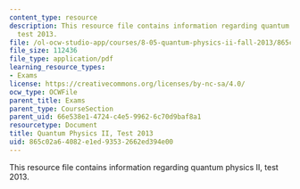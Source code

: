 ```yaml
---
content_type: resource
description: This resource file contains information regarding quantum physics II,
  test 2013.
file: /ol-ocw-studio-app/courses/8-05-quantum-physics-ii-fall-2013/865c02a64082e1ed93532662ed394e00_MIT8_05F13_test_2013_v3.pdf
file_size: 112436
file_type: application/pdf
learning_resource_types:
- Exams
license: https://creativecommons.org/licenses/by-nc-sa/4.0/
ocw_type: OCWFile
parent_title: Exams
parent_type: CourseSection
parent_uid: 66e538e1-4724-c4e5-9962-6c70d9baf8a1
resourcetype: Document
title: Quantum Physics II, Test 2013
uid: 865c02a6-4082-e1ed-9353-2662ed394e00
---
```

This resource file contains information regarding quantum physics II, test 2013.